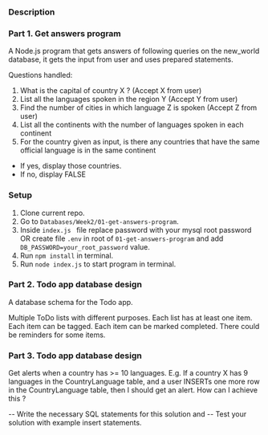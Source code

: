 ### Description

### Part 1. Get answers program
A Node.js program that gets answers of following queries on the new_world database, it gets the input from user and uses prepared statements.

Questions handled:
1. What is the capital of country X ? (Accept X from user)
2. List all the languages spoken in the region Y (Accept Y from user)
3. Find the number of cities in which language Z is spoken (Accept Z from user)
4. List all the continents with the number of languages spoken in each continent
5. For the country given as input, is there any countries that have the same official language is in the same continent
- If yes, display those countries.
- If no, display FALSE


### Setup
1. Clone current repo.
2. Go to ```Databases/Week2/01-get-answers-program```.
3. Inside ```index.js ``` file replace password with your mysql root password 
  OR 
  create file ```.env``` in root of ```01-get-answers-program``` and add `DB_PASSWORD=your_root_password` value.
4. Run ```npm install``` in terminal.
5. Run  ```node index.js``` to start program in terminal.

### Part 2. Todo app database design
A database schema for the Todo app.

Multiple ToDo lists with different purposes.
    Each list has at least one item.
    Each item can be tagged.
    Each item can be marked completed.
    There could be reminders for some items.

### Part 3. Todo app database design
Get alerts when a country has >= 10 languages. E.g. If a country X has 9 languages in the CountryLanguage table, and a user INSERTs one more row in the CountryLanguage table, then I should get an alert.
How can I achieve this ?

-- Write the necessary SQL statements for this solution and
-- Test your solution with example insert statements.